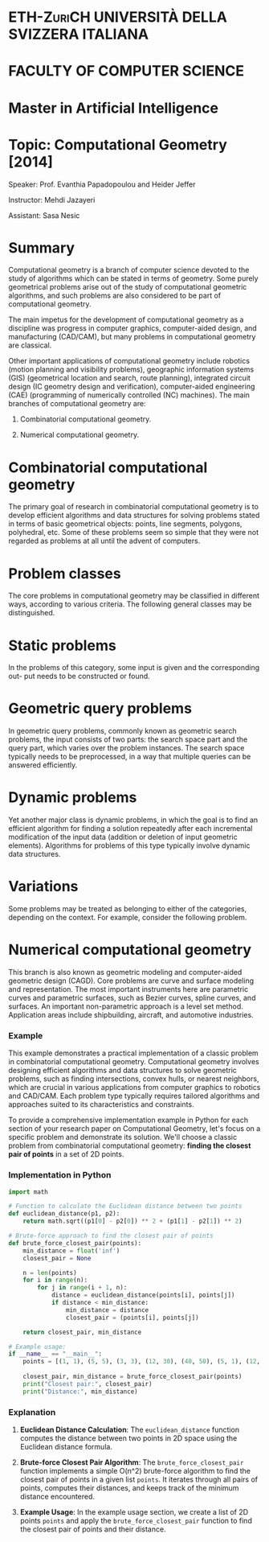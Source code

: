 # <span class="smallcaps">ETH-ZuriCH UNIVERSITÀ DELLA SVIZZERA ITALIANA</span>

# FACULTY OF COMPUTER SCIENCE

# Master in Artificial Intelligence

# Topic: Computational Geometry \[2014\] 

Speaker: Prof. Evanthia Papadopoulou and Heider Jeffer

Instructor: Mehdi Jazayeri

Assistant: Sasa Nesic



# Summary

Computational geometry is a branch of computer science devoted to the
study of algorithms which can be stated in terms of geometry. Some
purely geometrical problems arise out of the study of computational
geometric algorithms, and such problems are also considered to be part
of computational geometry.

The main impetus for the development of computational geometry as a
discipline was progress in computer graphics, computer-aided design, and
manufacturing (CAD/CAM), but many problems in computational geometry are
classical.

Other important applications of computational geometry include robotics
(motion planning and visibility problems), geographic information
systems (GIS) (geometrical location and search, route planning),
integrated circuit design (IC geometry design and verification),
computer-aided engineering (CAE) (programming of numerically controlled
(NC) machines). The main branches of computational geometry are:

1.  Combinatorial computational geometry.

2.  Numerical computational geometry.

# Combinatorial computational geometry

The primary goal of research in combinatorial computational geometry is
to develop efficient algorithms and data structures for solving problems
stated in terms of basic geometrical objects: points, line segments,
polygons, polyhedral, etc. Some of these problems seem so simple that
they were not regarded as problems at all until the advent of computers.

# Problem classes

The core problems in computational geometry may be classified in
different ways, according to various criteria. The following general
classes may be distinguished.

# Static problems

In the problems of this category, some input is given and the
corresponding out- put needs to be constructed or found.

# Geometric query problems

In geometric query problems, commonly known as geometric search
problems, the input consists of two parts: the search space part and the
query part, which varies over the problem instances. The search space
typically needs to be preprocessed, in a way that multiple queries can
be answered efficiently.

# Dynamic problems

Yet another major class is dynamic problems, in which the goal is to
find an efficient algorithm for finding a solution repeatedly after each
incremental modification of the input data (addition or deletion of
input geometric elements). Algorithms for problems of this type
typically involve dynamic data structures.

# Variations

Some problems may be treated as belonging to either of the categories,
depending on the context. For example, consider the following problem.

# Numerical computational geometry

This branch is also known as geometric modeling and computer-aided
geometric design (CAGD). Core problems are curve and surface modeling
and representation. The most important instruments here are parametric
curves and parametric surfaces, such as Bezier curves, spline curves,
and surfaces. An important non-parametric approach is a level set
method. Application areas include shipbuilding, aircraft, and automotive
industries.


### Example
This example demonstrates a practical implementation of a classic problem in combinatorial computational geometry. Computational geometry involves designing efficient algorithms and data structures to solve geometric problems, such as finding intersections, convex hulls, or nearest neighbors, which are crucial in various applications from computer graphics to robotics and CAD/CAM. Each problem type typically requires tailored algorithms and approaches suited to its characteristics and constraints.


To provide a comprehensive implementation example in Python for each section of your research paper on Computational Geometry, let's focus on a specific problem and demonstrate its solution. We'll choose a classic problem from combinatorial computational geometry: **finding the closest pair of points** in a set of 2D points.

### Implementation in Python

```python
import math

# Function to calculate the Euclidean distance between two points
def euclidean_distance(p1, p2):
    return math.sqrt((p1[0] - p2[0]) ** 2 + (p1[1] - p2[1]) ** 2)

# Brute-force approach to find the closest pair of points
def brute_force_closest_pair(points):
    min_distance = float('inf')
    closest_pair = None

    n = len(points)
    for i in range(n):
        for j in range(i + 1, n):
            distance = euclidean_distance(points[i], points[j])
            if distance < min_distance:
                min_distance = distance
                closest_pair = (points[i], points[j])

    return closest_pair, min_distance

# Example usage:
if __name__ == "__main__":
    points = [(1, 1), (5, 5), (3, 3), (12, 30), (40, 50), (5, 1), (12, 10), (3, 4)]
    
    closest_pair, min_distance = brute_force_closest_pair(points)
    print("Closest pair:", closest_pair)
    print("Distance:", min_distance)
```

### Explanation

1. **Euclidean Distance Calculation**: The `euclidean_distance` function computes the distance between two points in 2D space using the Euclidean distance formula.

2. **Brute-force Closest Pair Algorithm**: The `brute_force_closest_pair` function implements a simple O(n^2) brute-force algorithm to find the closest pair of points in a given list `points`. It iterates through all pairs of points, computes their distances, and keeps track of the minimum distance encountered.

3. **Example Usage**: In the example usage section, we create a list of 2D points `points` and apply the `brute_force_closest_pair` function to find the closest pair of points and their distance.
